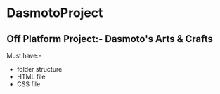 # DasmotoProject

## Off Platform Project:- Dasmoto's Arts & Crafts

Must have:-
* folder structure
* HTML file
* CSS file
